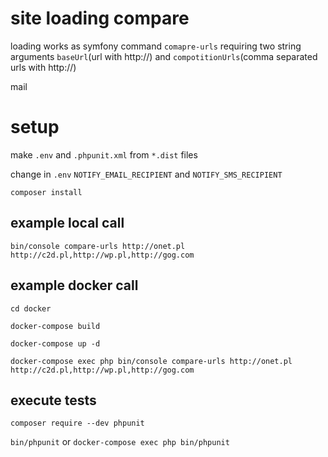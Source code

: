 # site loading compare
loading works as symfony command `comapre-urls` requiring two string arguments `baseUrl`(url with http://) and `compotitionUrls`(comma separated urls with http://)

mail
# setup
make `.env` and `.phpunit.xml` from `*.dist` files

change in `.env` `NOTIFY_EMAIL_RECIPIENT` and `NOTIFY_SMS_RECIPIENT`

`composer install`


## example local call

`bin/console compare-urls http://onet.pl http://c2d.pl,http://wp.pl,http://gog.com`

## example docker call

`cd docker`

`docker-compose build`

`docker-compose up -d`

`docker-compose exec php bin/console compare-urls http://onet.pl http://c2d.pl,http://wp.pl,http://gog.com`


## execute tests

`composer require --dev phpunit`

`bin/phpunit` or ``docker-compose exec php bin/phpunit``
